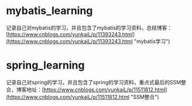 # mybatis_learning

记录自己对mybatis的学习，并且包含了mybatis的学习资料，总结博客：[https://www.cnblogs.com/yunkaiL/p/11393243.html](https://www.cnblogs.com/yunkaiL/p/11393243.html "mybatis学习")


# spring_learning

记录自己对spring的学习，并且包含了spring的学习资料，重点式最后的SSM整合，博客地址：[https://www.cnblogs.com/yunkaiL/p/11511812.html](https://www.cnblogs.com/yunkaiL/p/11511812.html "SSM整合")

